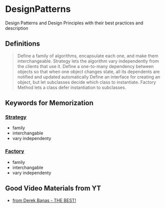 # DesignPatterns
Design Patterns and Design Principles with their best practices and description

## Definitions
> Define a family of algorithms, encapsulate each one, and make them interchangeable. Strategy lets the algorithm vary independently from the clients that use it.
> Define a one-to-many dependency between objects so that when one object changes state, all its dependents are notified and updated automatically
> Define an interface for creating an object, but let subclasses decide which class to instantiate. Factory Method lets a class defer instantiation to subclasses.

## Keywords for Memorization
### [Strategy](https://sourcemaking.com/design_patterns/strategy)
- family
- interchangable
- vary independenty

### [Factory](https://sourcemaking.com/design_patterns/factory_method)
- family
- interchangable
- vary independenty

## Good Video Materials from YT
- [from Derek Banas - THE BEST!](https://www.youtube.com/watch?v=vNHpsC5ng_E&list=PLF206E906175C7E07)
